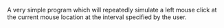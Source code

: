 A very simple program which will repeatedly simulate a left mouse click at the current mouse location at the interval specified
by the user.
